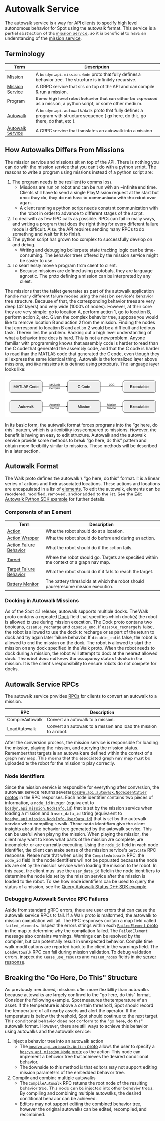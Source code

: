 <!--
Copyright (c) 2023 Boston Dynamics, Inc.  All rights reserved.

Downloading, reproducing, distributing or otherwise using the SDK Software
is subject to the terms and conditions of the Boston Dynamics Software
Development Kit License (20191101-BDSDK-SL).
-->

# Autowalk Service

The autowalk service is a way for API clients to specify high level autonomous behavior for Spot using the autowalk format. This service is a partial abstraction of the [mission service][missions], so it is beneficial to have an understanding of the [mission service][missions].

## Terminology

| Term                                                                                           | Description                                                                                                                           |
| ---------------------------------------------------------------------------------------------- | ------------------------------------------------------------------------------------------------------------------------------------- |
| [Mission](../../../protos/bosdyn/api/mission/nodes.proto#node)                                 | A `bosdyn.api.mission.Node` proto that fully defines a behavior tree. The structure is infinitely recursive.                          |
| [Mission Service](../../../protos/bosdyn/api/mission/mission_service.proto#missionservice)     | A GRPC service that sits on top of the API and can compile & run a mission.                                                           |
| Program                                                                                        | Some high level robot behavior that can either be expressed as a mission, a python script, or some other medium.                      |
| [Autowalk](../../../protos/bosdyn/api/autowalk/walks.proto#walk)                               | A `bosdyn.api.autowalk.Walk` proto that fully defines a program with structure sequence { go here, do this, go there, do that, etc }. |
| [Autowalk Service](../../../protos/bosdyn/api/autowalk/autowalk_service.proto#autowalkservice) | A GRPC service that translates an autowalk into a mission.                                                                            |

## How Autowalks Differs From Missions

The mission service and missions sit on top of the API. There is nothing you can do with the mission service that you can’t do with a python script. The reasons to write a program using missions instead of a python script are:

1. The program needs to be resilient to comms loss.
   - Missions are run on robot and can be run with an ~infinite end time. Clients still have to send a single PlayMission request at the start but once they do, they do not have to communicate with the robot ever again.
   - A client running a python script needs constant communication with the robot in order to advance to different stages of the script.
1. To deal with as few RPC calls as possible. RPCs can fail in many ways, and writing a program that does the right thing for every different failure mode is difficult. Also, the API requires sending many RPCs to do something and wait for it to finish.
1. The python script has grown too complex to successfully develop on and debug.
   - Writing and debugging boilerplate state tracking logic can be time-consuming. The behavior trees offered by the mission service might be easier to use.
1. To seamlessly move a program from client to client.
   - Because missions are defined using protobufs, they are language agnostic. The proto defining a mission can be interpreted by any client.

The missions that the tablet generates as part of the autowalk application handle many different failure modes using the mission service's behavior tree structure. Because of that, the corresponding behavior trees are very deep (42 layers) and very wide (1000’s of nodes). However, at their core they are very simple: go to location A, perform action 1, go to location B, perform action 2, etc. Given the complex behavior tree, suppose you would like to remove location B and action 2 from the mission. Finding the nodes that correspond to location B and action 2 would be a difficult and tedious task. Therein lies the problem. Backing out a high level understanding of what a behavior tree does is hard. This is not a new problem. Anyone familiar with programming knows that assembly code is harder to read than the C code that generated the assembly code, and that the C code is harder to read than the MATLAB code that generated the C code, even though they all express the same identical thing. Autowalk is the formalized layer above missions, and like missions it is defined using protobufs. The language layer looks like:

![Autowalk language layer][autowalklanguage]

In its basic form, the autowalk format forces programs into the “go here, do this” pattern, which is a flexibility loss compared to missions. However, the benefit is having an easy to edit structure. Autowalk and the autowalk service provide some methods to break “go here, do this” pattern and obtain more flexibility similar to missions. These methods will be described in a later section.

## Autowalk Format

The Walk proto defines the autowalk's “go here, do this” format. It is a linear series of actions and their associated locations. These actions and locations are encapsulated in a list of [elements][element]. To edit the autowalk, elements can be reordered, modified, removed, and/or added to the list. See the [Edit Autowalk Python SDK example][editautowalk] for further details.

### Components of an Element

| Term                                                                                       | Description                                                                             |
| ------------------------------------------------------------------------------------------ | --------------------------------------------------------------------------------------- |
| [Action](../../../protos/bosdyn/api/autowalk/walks.proto#action)                           | What the robot should do at a location.                                                 |
| [Action Wrapper](../../../protos/bosdyn/api/autowalk/walks.proto#actionwrapper)            | What the robot should do before and during an action.                                   |
| [Action Failure Behavior](../../../protos/bosdyn/api/autowalk/walks.proto#failurebehavior) | What the robot should do if the action fails.                                           |
| [Target](../../../protos/bosdyn/api/pautowalk/walks.proto#target)                          | Where the robot should go. Targets are specified within the context of a graph nav map. |
| [Target Failure Behavior](../../../protos/bosdyn/api/autowalk/walks.proto#failurebehavior) | What the robot should do if it fails to reach the target.                               |
| [Battery Monitor](../../../protos/bosdyn/api/autowalk/walks.proto#batterymonitor)          | The battery thresholds at which the robot should pause/resume mission execution.        |

### Docking in Autowalk Missions

As of the Spot 4.1 release, autowalk supports multiple docks. The Walk proto contains a repeated [Dock](../../../protos/bosdyn/api/autowalk/walks.proto#dock) field that specifies which dock(s) the robot is allowed to use during mission execution. The Dock proto contains two booleans, `disable_recharge` and `disable_end`. If `disable_recharge` is false, the robot is allowed to use the dock to recharge or as part of the return to dock and try again later failure behavior. If `disable_end` is false, the robot is allowed to end the mission on the dock. The robot is allowed to start the mission on any dock specified in the Walk proto. When the robot needs to dock during a mission, the robot will attempt to dock at the nearest allowed dock. The robot does not know the occupancy state of docks in the mission. It is the client's responsibility to ensure robots do not compete for docks.

## Autowalk Service RPCs

The autowalk service provides [RPCs][autowalkserivce] for clients to convert an autowalk to a mission.

| RPC             | Description                                                       |
| --------------- | ----------------------------------------------------------------- |
| CompileAutowalk | Convert an autowalk to a mission.                                 |
| LoadAutowalk    | Convert an autowalk to a mission and load the mission to a robot. |

After the conversion process, the mission service is responsible for loading the mission, playing the mission, and querying the mission status. Remember that targets in an autowalk are defined within the context of a graph nav map. This means that the associated graph nav map must be uploaded to the robot for the mission to play correctly.

### Node Identifiers

Since the mission service is responsible for everything after conversion, the autowalk service returns several [`bosdyn.api.autowalk.NodeIdentifier` protos][nodeidentifier] in the RPC responses. Each node identifier contains two pieces of information, a `node_id` integer (equivalent to [`bosdyn.api.mission.NodeInfo.id`][nodeinfo]) that is set by the mission service when loading a mission and a `user_data_id` string (equivalent to [`bosdyn.api.mission.NodeInfo.UserData.id`][userdata]) that is set by the autowalk service when compiling a walk. These node identifiers give the client insights about the behavior tree generated by the autowalk service. This can be useful when playing the mission. When playing the mission, the client may want to know what parts of the mission are complete, are incomplete, or are currently executing. Using the `node_id` field in each node identifier, the client can make sense of the mission service's `GetState` RPC [response][getstateresponse]. Please note that when using the `CompileAutowalk` RPC, the `node_id` field in the node identifiers will not be populated because the node ids are set by the mission service when loading the mission to the robot. In this case, the client must use the `user_data_id` field in the node identifiers to determine the node ids set by the mission service after the mission is loaded to the robot. To see how node identifiers can be used to query the status of a mission, see the [Query Autowalk Status C++ SDK example][queryautowalkstatus].

### Debugging Autowalk Service RPC Failures

Aside from standard gRPC errors, there are user errors that can cause the autowalk service RPCs to fail. If a Walk proto is malformed, the autowalk to mission compilation will fail. The RPC responses contain a map field called `failed_elements`. Inspect the errors strings within each [`FailedElement` proto][failedelement] in the map to determine why the compilation failed. The `FailedElement` message also contains warnings. Warnings can be resolved by the compiler, but can potentially result in unexpected behavior. Compile time walk modifications are reported back to the client in the warnings field. The `LoadAutowalk` RPC can fail during mission validation. To debug validation errors, inspect the `lease_use_results` and `failed_nodes` fields in the [server response][loadautowalkresponse].

## Breaking the "Go Here, Do This" Structure

As previously mentioned, missions offer more flexibility than autowalks because autowalks are largely confined to the "go here, do this" format. Consider the following example. Spot measures the temperature of an asset. If the temperature is above a certain threshold, Spot should record the temperature of all nearby assets and alert the operator. If the temperature is below the threshold, Spot should continue to the next target. This conditional behavior does not conform to the "go here, do this" autowalk format. However, there are still ways to achieve this behavior using autowalks and the autowalk service:

1. Inject a behavior tree into an autowalk action
   - The [`bosdyn.api.autowalk.Action` proto][action] allows the user to specify a [`bosdyn.api.mission.Node` proto][node] as the action. This node can implement a behavior tree that achieves the desired conditional behavior.
   - The downside to this method is that editors may not support editing mission parameters of the embedded behavior tree.
1. Compile and combine multiple autowalks
   - The `CompileAutowalk` RPC returns the root node of the resulting behavior tree. This node can be injected into other behavior trees. By compiling and combining multiple autowalks, the desired conditional behavior can be achieved.
   - Editors may not support editing the combined behavior tree, however the original autowalks can be edited, recompiled, and recombined.

<br/>

[autowalklanguage]: images/autowalk_language_layer.png "Analogy for how autowalks work"
[missions]: missions_service.md "Missions service"
[autowalkserivce]: ../../../protos/bosdyn/api/autowalk/autowalk_service.proto#autowalkservice "Autowalk Service RPCs"
[element]: ../../../protos/bosdyn/api/autowalk/walks.proto#element "Element Proto"
[nodeidentifier]: ../../../protos/bosdyn/api/autowalk/walks.proto#nodeidentifier "Node Identifier Proto"
[nodeinfo]: ../../../protos/bosdyn/api/mission/mission.proto#nodeinfo "Node Info Proto"
[userdata]: ../../../protos/bosdyn/api/mission/util.proto#userdata "User Data Proto"
[getstateresponse]: ../../../protos/bosdyn/api/mission/mission.proto#getstateresponse "Get State Response Proto"
[editautowalk]: ../../../python/examples/edit_autowalk/README.md "Edit Autowalk Example"
[queryautowalkstatus]: https://github.com/boston-dynamics/spot-cpp-sdk/tree/master/cpp/examples/query_autowalk_status "Query Autowalk Status Example"
[failedelement]: ../../../protos/bosdyn/api/autowalk/autowalk.proto#failedelement "Failed Element Proto"
[node]: ../../../protos/bosdyn/api/mission/nodes.proto#node "Node Proto"
[action]: ../../../protos/bosdyn/api/autowalk/walks.proto#action "Action Proto"
[loadautowalkresponse]: ../../../protos/bosdyn/api/autowalk/autowalk.proto#loadautowalkresponse "Load Autowalk Response Proto"
